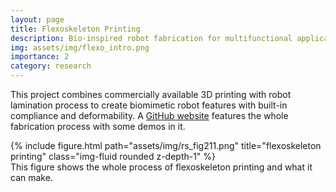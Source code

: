 ```yaml
---
layout: page
title: Flexoskeleton Printing
description: Bio-inspired robot fabrication for multifunctional applications
img: assets/img/flexo_intro.png
importance: 2
category: research
---
```


This project combines commercially available 3D printing with robot lamination process to create biomimetic robot features with built-in compliance and deformability. A [GitHub website](https://github.com/gravish-lab/Flexoskeleton-printing) features the whole fabrication process with some demos in it. 


<div class="row">
    <div class="col-sm mt-3 mt-md-0">
        {% include figure.html path="assets/img/rs_fig211.png" title="flexoskeleton printing" class="img-fluid rounded z-depth-1" %}
    </div>
</div>
<div class="caption">
    This figure shows the whole process of flexoskeleton printing and what it can make.
</div>


